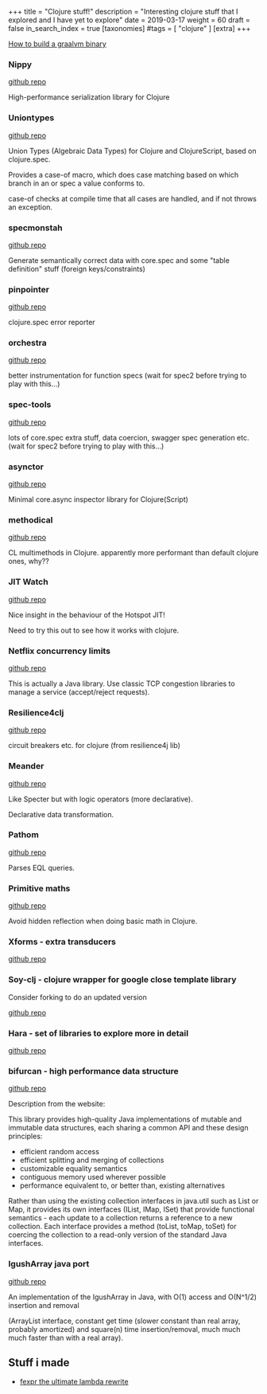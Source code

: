 +++
title = "Clojure stuff!"
description = "Interesting clojure stuff that I explored and I have yet to explore"
date = 2019-03-17
weight = 60
draft = false
in_search_index = true
[taxonomies]
#tags = [ "clojure" ]
[extra]
+++

[How to build a graalvm binary](https://github.com/BrunoBonacci/graalvm-clojure/blob/master/doc/clojure-graalvm-native-binary.md)

### Nippy

[github repo](https://github.com/ptaoussanis/nippy)

High-performance serialization library for Clojure

### Uniontypes

[github repo](https://github.com/lambdaisland/uniontypes)

Union Types (Algebraic Data Types) for Clojure and ClojureScript, based on clojure.spec.

Provides a case-of macro, which does case matching based on which branch in an or spec a value conforms to.

case-of checks at compile time that all cases are handled, and if not throws an exception.

### specmonstah

[github repo](https://github.com/reifyhealth/specmonstah)

Generate semantically correct data with core.spec and some "table definition" stuff (foreign keys/constraints)

### pinpointer

[github repo](https://github.com/athos/Pinpointer)

clojure.spec error reporter

### orchestra 

[github repo](https://github.com/jeaye/orchestra)

better instrumentation for function specs (wait for spec2 before trying to play with this...)

### spec-tools

[github repo](https://github.com/metosin/spec-tools)

lots of core.spec extra stuff, data coercion, swagger spec generation etc. (wait for spec2 before trying to play with this...)

### asynctor

[github repo](https://github.com/ertugrulcetin/asynctor)

Minimal core.async inspector library for Clojure(Script)

### methodical

[github repo](https://github.com/camsaul/methodical)

CL multimethods in Clojure. apparently more performant than default clojure ones, why??

### JIT Watch

[github repo](https://github.com/AdoptOpenJDK/jitwatch)

Nice insight in the behaviour of the Hotspot JIT!

Need to try this out to see how it works with clojure.

### Netflix concurrency limits

[github repo](https://github.com/Netflix/concurrency-limits)

This is actually a Java library. Use classic TCP congestion libraries to manage a service (accept/reject requests).

### Resilience4clj

[github repo](https://github.com/luchiniatwork/resilience4clj-circuitbreaker)

circuit breakers etc. for clojure (from resilience4j lib)

### Meander

[github repo](https://github.com/noprompt/meander)

Like Specter but with logic operators (more declarative).

Declarative data transformation.

### Pathom

[github repo](https://github.com/wilkerlucio/pathom)

Parses EQL queries.

### Primitive maths

[github repo](https://github.com/ztellman/primitive-math)

Avoid hidden reflection when doing basic math in Clojure.

### Xforms - extra transducers

[github repo](https://github.com/cgrand/xforms)

### Soy-clj - clojure wrapper for google close template library

Consider forking to do an updated version

[github repo](https://github.com/codahale/soy-clj)

### Hara - set of libraries to explore more in detail

[github repo](https://github.com/zcaudate/hara)

### bifurcan - high performance data structure

[github repo](https://github.com/lacuna/bifurcan)

Description from the website:

This library provides high-quality Java implementations of mutable and immutable data structures, each sharing a common API and these design principles:
- efficient random access
- efficient splitting and merging of collections
- customizable equality semantics
- contiguous memory used wherever possible
- performance equivalent to, or better than, existing alternatives

Rather than using the existing collection interfaces in java.util such as List or Map, it provides its own interfaces (IList, IMap, ISet) that provide functional semantics - each update to a collection returns a reference to a new collection. Each interface provides a method (toList, toMap, toSet) for coercing the collection to a read-only version of the standard Java interfaces.

### IgushArray java port

[github repo](https://github.com/StoneT2000/IgushArray-Java)

An implementation of the IgushArray in Java, with O(1) access and O(N^1/2) insertion and removal

(ArrayList interface, constant get time (slower constant than real array, probably amortized)
and square(n) time insertion/removal, much much much faster than with a real array).

## Stuff i made

- [fexpr the ultimate lambda rewrite](./handmade/fexpr-the-ultimate-lambda.md)
